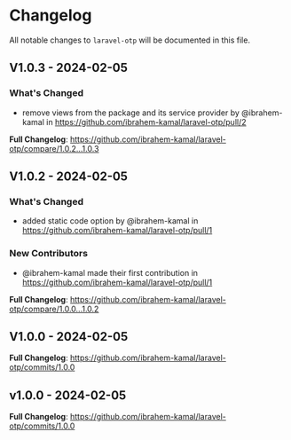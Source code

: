 # Changelog

All notable changes to `laravel-otp` will be documented in this file.

## V1.0.3 - 2024-02-05

### What's Changed

* remove views from the package and its service provider by @ibrahem-kamal in https://github.com/ibrahem-kamal/laravel-otp/pull/2

**Full Changelog**: https://github.com/ibrahem-kamal/laravel-otp/compare/1.0.2...1.0.3

## V1.0.2 - 2024-02-05

### What's Changed

* added static code option by @ibrahem-kamal in https://github.com/ibrahem-kamal/laravel-otp/pull/1

### New Contributors

* @ibrahem-kamal made their first contribution in https://github.com/ibrahem-kamal/laravel-otp/pull/1

**Full Changelog**: https://github.com/ibrahem-kamal/laravel-otp/compare/1.0.0...1.0.2

## V1.0.0 - 2024-02-05

**Full Changelog**: https://github.com/ibrahem-kamal/laravel-otp/commits/1.0.0

## v1.0.0 - 2024-02-05

**Full Changelog**: https://github.com/ibrahem-kamal/laravel-otp/commits/1.0.0
